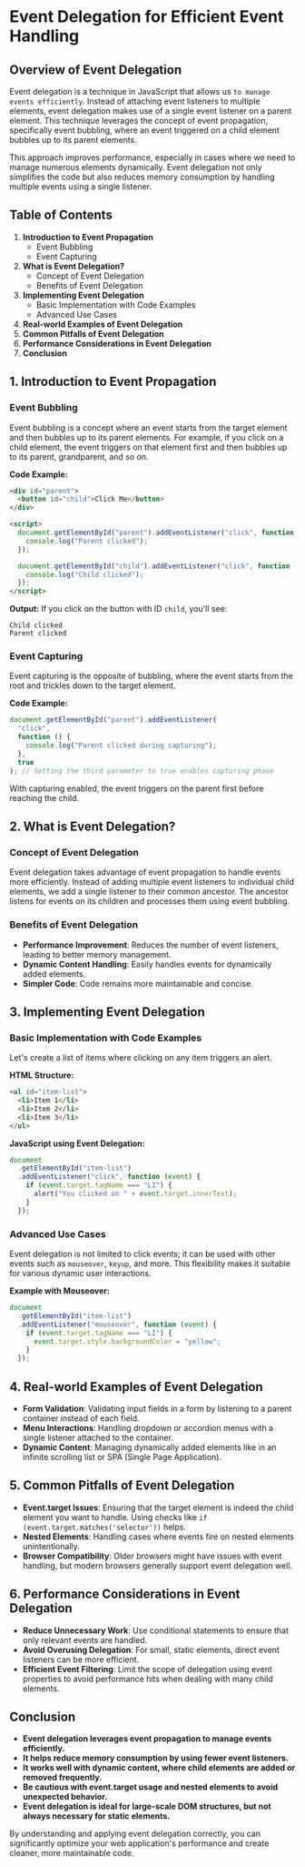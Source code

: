 # Event Delegation for Efficient Event Handling

## Overview of Event Delegation

Event delegation is a technique in JavaScript that allows us `to manage events efficiently`. Instead of attaching event listeners to multiple elements, event delegation makes use of a single event listener on a parent element. This technique leverages the concept of event propagation, specifically event bubbling, where an event triggered on a child element bubbles up to its parent elements.

This approach improves performance, especially in cases where we need to manage numerous elements dynamically. Event delegation not only simplifies the code but also reduces memory consumption by handling multiple events using a single listener.

## Table of Contents

1. **Introduction to Event Propagation**
   - Event Bubbling
   - Event Capturing
2. **What is Event Delegation?**
   - Concept of Event Delegation
   - Benefits of Event Delegation
3. **Implementing Event Delegation**
   - Basic Implementation with Code Examples
   - Advanced Use Cases
4. **Real-world Examples of Event Delegation**
5. **Common Pitfalls of Event Delegation**
6. **Performance Considerations in Event Delegation**
7. **Conclusion**

## 1. Introduction to Event Propagation

### Event Bubbling

Event bubbling is a concept where an event starts from the target element and then bubbles up to its parent elements. For example, if you click on a child element, the event triggers on that element first and then bubbles up to its parent, grandparent, and so on.

**Code Example:**

```html
<div id="parent">
  <button id="child">Click Me</button>
</div>

<script>
  document.getElementById("parent").addEventListener("click", function () {
    console.log("Parent clicked");
  });

  document.getElementById("child").addEventListener("click", function () {
    console.log("Child clicked");
  });
</script>
```

**Output:**
If you click on the button with ID `child`, you'll see:

```
Child clicked
Parent clicked
```

### Event Capturing

Event capturing is the opposite of bubbling, where the event starts from the root and trickles down to the target element.

**Code Example:**

```javascript
document.getElementById("parent").addEventListener(
  "click",
  function () {
    console.log("Parent clicked during capturing");
  },
  true
); // Setting the third parameter to true enables capturing phase
```

With capturing enabled, the event triggers on the parent first before reaching the child.

## 2. What is Event Delegation?

### Concept of Event Delegation

Event delegation takes advantage of event propagation to handle events more efficiently. Instead of adding multiple event listeners to individual child elements, we add a single listener to their common ancestor. The ancestor listens for events on its children and processes them using event bubbling.

### Benefits of Event Delegation

- **Performance Improvement**: Reduces the number of event listeners, leading to better memory management.
- **Dynamic Content Handling**: Easily handles events for dynamically added elements.
- **Simpler Code**: Code remains more maintainable and concise.

## 3. Implementing Event Delegation

### Basic Implementation with Code Examples

Let's create a list of items where clicking on any item triggers an alert.

**HTML Structure:**

```html
<ul id="item-list">
  <li>Item 1</li>
  <li>Item 2</li>
  <li>Item 3</li>
</ul>
```

**JavaScript using Event Delegation:**

```javascript
document
  .getElementById("item-list")
  .addEventListener("click", function (event) {
    if (event.target.tagName === "LI") {
      alert("You clicked on " + event.target.innerText);
    }
  });
```

### Advanced Use Cases

Event delegation is not limited to click events; it can be used with other events such as `mouseover`, `keyup`, and more. This flexibility makes it suitable for various dynamic user interactions.

**Example with Mouseover:**

```javascript
document
  .getElementById("item-list")
  .addEventListener("mouseover", function (event) {
    if (event.target.tagName === "LI") {
      event.target.style.backgroundColor = "yellow";
    }
  });
```

## 4. Real-world Examples of Event Delegation

- **Form Validation**: Validating input fields in a form by listening to a parent container instead of each field.
- **Menu Interactions**: Handling dropdown or accordion menus with a single listener attached to the container.
- **Dynamic Content**: Managing dynamically added elements like in an infinite scrolling list or SPA (Single Page Application).

## 5. Common Pitfalls of Event Delegation

- **Event.target Issues**: Ensuring that the target element is indeed the child element you want to handle. Using checks like `if (event.target.matches('selector'))` helps.
- **Nested Elements**: Handling cases where events fire on nested elements unintentionally.
- **Browser Compatibility**: Older browsers might have issues with event handling, but modern browsers generally support event delegation well.

## 6. Performance Considerations in Event Delegation

- **Reduce Unnecessary Work**: Use conditional statements to ensure that only relevant events are handled.
- **Avoid Overusing Delegation**: For small, static elements, direct event listeners can be more efficient.
- **Efficient Event Filtering**: Limit the scope of delegation using event properties to avoid performance hits when dealing with many child elements.

## Conclusion

- **Event delegation leverages event propagation to manage events efficiently.**
- **It helps reduce memory consumption by using fewer event listeners.**
- **It works well with dynamic content, where child elements are added or removed frequently.**
- **Be cautious with event.target usage and nested elements to avoid unexpected behavior.**
- **Event delegation is ideal for large-scale DOM structures, but not always necessary for static elements.**

By understanding and applying event delegation correctly, you can significantly optimize your web application's performance and create cleaner, more maintainable code.
